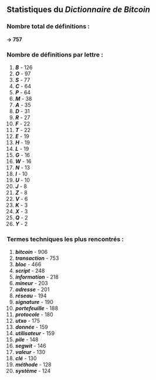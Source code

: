 ## Statistiques du *Dictionnaire de Bitcoin*

### Nombre total de définitions : 
**-> 757**

### Nombre de définitions par lettre :
1.   ***B*** - 126
2.   ***O*** - 97
3.   ***S*** - 77
4.   ***C*** - 64
5.   ***P*** - 64
6.   ***M*** - 38
7.   ***A*** - 35
8.   ***D*** - 31
9.   ***R*** - 27
10.   ***F*** - 22
11.   ***T*** - 22
12.   ***E*** - 19
13.   ***H*** - 19
14.   ***L*** - 19
15.   ***G*** - 16
16.   ***W*** - 16
17.   ***N*** - 13
18.   ***I*** - 10
19.   ***U*** - 10
20.   ***J*** - 8
21.   ***Z*** - 8
22.   ***V*** - 6
23.   ***K*** - 3
24.   ***X*** - 3
25.   ***Q*** - 2
26.   ***Y*** - 2

### Termes techniques les plus rencontrés :
1.   ***bitcoin*** - 906
2.   ***transaction*** - 753
3.   ***bloc*** - 466
4.   ***script*** - 248
5.   ***information*** - 218
6.   ***mineur*** - 203
7.   ***adresse*** - 201
8.   ***réseau*** - 194
9.   ***signature*** - 190
10.   ***portefeuille*** - 188
11.   ***protocole*** - 180
12.   ***utxo*** - 175
13.   ***donnée*** - 159
14.   ***utilisateur*** - 159
15.   ***pile*** - 148
16.   ***segwit*** - 146
17.   ***valeur*** - 130
18.   ***clé*** - 130
19.   ***méthode*** - 128
20.   ***système*** - 124
